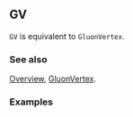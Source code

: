 ## GV

`GV` is equivalent to `GluonVertex`.

### See also

[Overview](Extra/FeynCalc.md), [GluonVertex](GluonVertex.md).

### Examples